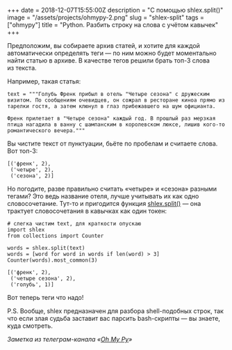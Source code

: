 +++
date = 2018-12-07T15:55:00Z
description = "С помощью shlex.split()"
image = "/assets/projects/ohmypy-2.png"
slug = "shlex-split"
tags = ["ohmypy"]
title = "Python. Разбить строку на слова с учётом кавычек"
+++

Предположим, вы собираете архив статей, и хотите для каждой автоматически определять теги — по ним можно будет моментально найти статью в архиве. В качестве тегов решили брать топ-3 слова из текста.

Например, такая статья:

```
text = """Голубь Френк прибыл в отель "Четыре сезона" с дружеским визитом. По сообщениям очевидцев, он сожрал в ресторане киноа прямо из тарелки гостя, а затем клюнул в глаз прибежавшего на шум официанта.

Френк прилетает в "Четыре сезона" каждый год. В прошлый раз мерзкая птица нагадила в ванну с шампанским в королевском люксе, лишив кого-то романтического вечера."""
```

Вы чистите текст от пунктуации, бьёте по пробелам и считаете слова. Вот топ-3:

```
[('френк', 2),
 ('четыре', 2),
 ('сезона', 2)]
```

Но погодите, разве правильно считать «четыре» и «сезона» разными тегами? Это ведь название отеля, лучше учитывать их как одно словосочетание. Тут-то и пригодится функция [shlex.split()](https://devdocs.io/python/library/shlex#shlex.split) — она трактует словосочетания в кавычках как один токен:

```
# слегка чистим text, для краткости опускаю
import shlex
from collections import Counter

words = shlex.split(text)
words = [word for word in words if len(word) > 3]
Counter(words).most_common(3)

[('френк', 2),
 ('четыре сезона', 2),
 ('голубь', 1)]
```

Вот теперь теги что надо!

P.S. Вообще, shlex предназначен для разбора shell-подобных строк, так что если злая судьба заставит вас парсить bash-скрипты — вы знаете, куда смотреть.

<div class="row">
<div class="col-xs-12 col-sm-10 col-md-8"><p><em>Заметка из телеграм-канала <span class="nowrap"><i class="fas fa-kiwi-bird"></i> «<a href="https://t.me/ohmypy">Oh My Py</a>»</span></em></p></div>
</div>
